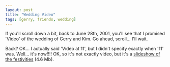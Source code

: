 ```yaml
---
layout: post
title: "Wedding Video"
tags: [gerry, friends, wedding]
---
```


If you'll scroll down a bit, back to June 28th, 2001, you'll see that I promised 'Video' of the wedding of Gerry and Kim. Go ahead, scroll... I'll wait.





Back? OK... I actually said 'Video at 11', but I didn't specify exactly when '11' was. Well... it's now!!!! OK, so it's not exactly video, but it's a [slideshow of the festivities](http://kurup.org/files/gerry-kim-wedding.mov) (4.6 Mb).
